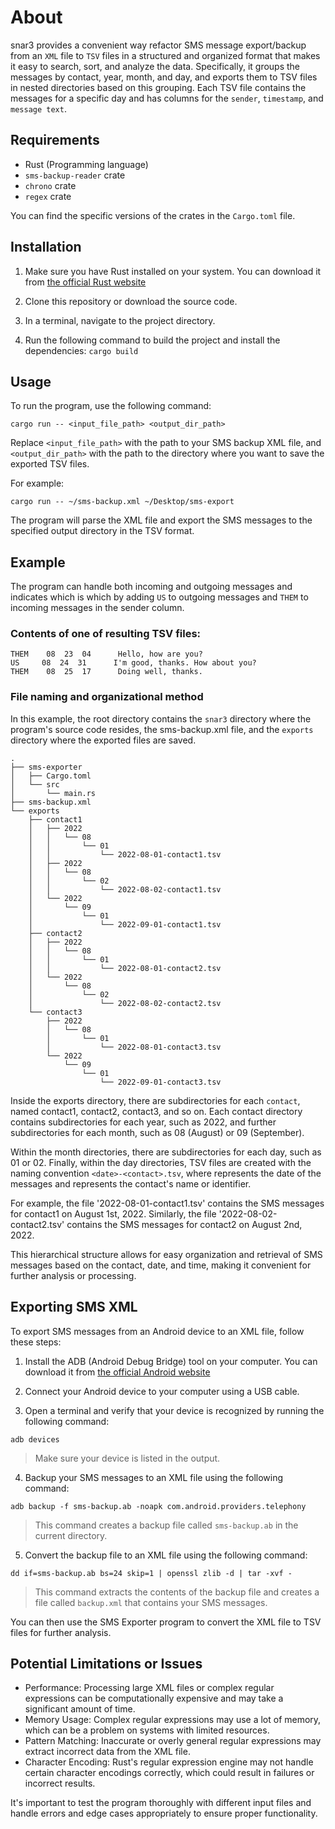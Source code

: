 # About 
snar3 provides a convenient way refactor SMS message export/backup from an `XML` file to `TSV` files in a structured and organized format that makes it easy to search, sort, and analyze the data.
Specifically, it groups the messages by contact, year, month, and day, and exports them to TSV files in nested directories based on this grouping. Each TSV file contains the messages for a specific day and has columns for the `sender`, `timestamp`, and `message text`.

## Requirements

- Rust (Programming language)
- `sms-backup-reader` crate
- `chrono` crate
- `regex` crate

You can find the specific versions of the crates in the `Cargo.toml` file.

## Installation

1. Make sure you have Rust installed on your system. You can download it from [the official Rust website](https://www.rust-lang.org/tools/install)

2. Clone this repository or download the source code.

3. In a terminal, navigate to the project directory.

4. Run the following command to build the project and install the dependencies:
`cargo build`


## Usage

To run the program, use the following command:
```
cargo run -- <input_file_path> <output_dir_path>
```

Replace `<input_file_path>` with the path to your SMS backup XML file, and `<output_dir_path>` with the path to the directory where you want to save the exported TSV files.

For example:
```
cargo run -- ~/sms-backup.xml ~/Desktop/sms-export
```

The program will parse the XML file and export the SMS messages to the specified output directory in the TSV format.

## Example
The program can handle both incoming and outgoing messages and indicates which is which by adding `US` to outgoing messages and `THEM` to incoming messages in the sender column.

### Contents of one of resulting TSV files:
```
THEM    08  23  04      Hello, how are you?
US     08  24  31      I'm good, thanks. How about you?
THEM    08  25  17      Doing well, thanks.
```

### File naming and organizational method
In this example, the root directory contains the `snar3` directory where the program's source code resides, the sms-backup.xml file, and the `exports` directory where the exported files are saved.
```
.
├── sms-exporter
│   ├── Cargo.toml
│   └── src
│       └── main.rs
├── sms-backup.xml
└── exports
    ├── contact1
    │   ├── 2022
    │   │   └── 08
    │   │       └── 01
    │   │           └── 2022-08-01-contact1.tsv
    │   ├── 2022
    │   │   └── 08
    │   │       └── 02
    │   │           └── 2022-08-02-contact1.tsv
    │   └── 2022
    │       └── 09
    │           └── 01
    │               └── 2022-09-01-contact1.tsv
    ├── contact2
    │   ├── 2022
    │   │   └── 08
    │   │       └── 01
    │   │           └── 2022-08-01-contact2.tsv
    │   └── 2022
    │       └── 08
    │           └── 02
    │               └── 2022-08-02-contact2.tsv
    └── contact3
        ├── 2022
        │   └── 08
        │       └── 01
        │           └── 2022-08-01-contact3.tsv
        └── 2022
            └── 09
                └── 01
                    └── 2022-09-01-contact3.tsv
```

Inside the exports directory, there are subdirectories for each `contact`, named contact1, contact2, contact3, and so on. Each contact directory contains subdirectories for each year, such as 2022, and further subdirectories for each month, such as 08 (August) or 09 (September).

Within the month directories, there are subdirectories for each day, such as 01 or 02. Finally, within the day directories, TSV files are created with the naming convention `<date>-<contact>.tsv`, where <date> represents the date of the messages and <contact> represents the contact's name or identifier.

For example, the file '2022-08-01-contact1.tsv' contains the SMS messages for contact1 on August 1st, 2022. Similarly, the file '2022-08-02-contact2.tsv' contains the SMS messages for contact2 on August 2nd, 2022.

This hierarchical structure allows for easy organization and retrieval of SMS messages based on the contact, date, and time, making it convenient for further analysis or processing.

## Exporting SMS XML

To export SMS messages from an Android device to an XML file, follow these steps:

1. Install the ADB (Android Debug Bridge) tool on your computer. You can download it from [the official Android website](https://developer.android.com/studio/releases/platform-tools)

2. Connect your Android device to your computer using a USB cable.

3. Open a terminal and verify that your device is recognized by running the following command:
```
adb devices
```
> Make sure your device is listed in the output.

4. Backup your SMS messages to an XML file using the following command:
```
adb backup -f sms-backup.ab -noapk com.android.providers.telephony
```
> This command creates a backup file called `sms-backup.ab` in the current directory.

5. Convert the backup file to an XML file using the following command:
```
dd if=sms-backup.ab bs=24 skip=1 | openssl zlib -d | tar -xvf -
```
> This command extracts the contents of the backup file and creates a file called `backup.xml` that contains your SMS messages.

You can then use the SMS Exporter program to convert the XML file to TSV files for further analysis.

## Potential Limitations or Issues

- Performance: Processing large XML files or complex regular expressions can be computationally expensive and may take a significant amount of time.
- Memory Usage: Complex regular expressions may use a lot of memory, which can be a problem on systems with limited resources.
- Pattern Matching: Inaccurate or overly general regular expressions may extract incorrect data from the XML file.
- Character Encoding: Rust's regular expression engine may not handle certain character encodings correctly, which could result in failures or incorrect results.

It's important to test the program thoroughly with different input files and handle errors and edge cases appropriately to ensure proper functionality.
